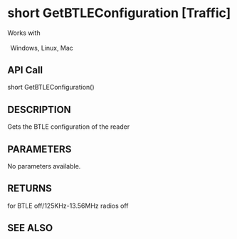 # short GetBTLEConfiguration [Traffic]

Works with <p class="s1" style="padding-top: 2pt;padding-left: 5pt;text-indent: 0pt;text-align: left;"><a name="bookmark24">&zwnj;</a>Windows, Linux, Mac<a name="bookmark25">&zwnj;</a></p>

## API Call
short GetBTLEConfiguration()
## DESCRIPTION
Gets the BTLE configuration of the reader

## PARAMETERS
No parameters available.

## RETURNS
for BTLE off/125KHz-13.56MHz radios off

## SEE ALSO

